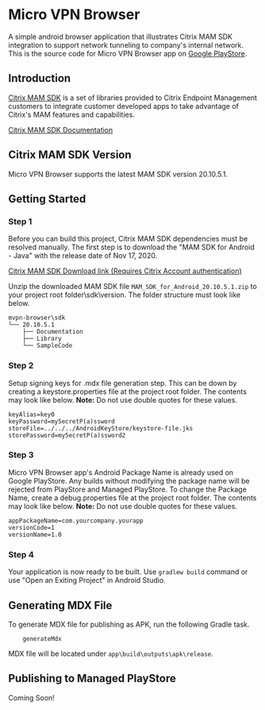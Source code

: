 Micro VPN Browser
=================

A simple android browser application that illustrates Citrix MAM SDK integration to support network tunneling to company's internal network. This is the source code for Micro VPN Browser app on [Google PlayStore](https://play.google.com/store/apps/details?id=com.teramoto.microvpnbrowser).

Introduction
------------

[Citrix MAM SDK](https://docs.citrix.com/en-us/mdx-toolkit/mam-sdk-overview.html) is a set of libraries provided to Citrix Endpoint Management customers to integrate customer developed apps to take advantage of Citrix's MAM features and capabilities.

[Citrix MAM SDK Documentation](https://developer.cloud.com/citrixworkspace/mobile-application-integration)

Citrix MAM SDK Version
----------------------

Micro VPN Browser supports the latest MAM SDK version 20.10.5.1.  

Getting Started
---------------

### Step 1
Before you can build this project, Citrix MAM SDK dependencies must be resolved manually.  The first step is to download the "MAM SDK for Android - Java" with the release date of Nov 17, 2020.

[Citrix MAM SDK Download link (Requires Citrix Account authentication)](https://www.citrix.com/downloads/citrix-endpoint-management/product-software/mdx-toolkit.html)

Unzip the downloaded MAM SDK file `MAM_SDK_for_Android_20.10.5.1.zip` to your project root folder\sdk\version.  The folder structure must look like below.

```
mvpn-browser\sdk
└── 20.10.5.1
    ├── Documentation
    ├── Library
    └── SampleCode
```

### Step 2
Setup signing keys for .mdx file generation step.  This can be down by creating a keystore.properties file at the project root folder.  The contents may look like below.  **Note:** Do not use double quotes for these values. 

```
keyAlias=key0
keyPassword=my5ecretP(a)ssword
storeFile=../../../AndroidKeyStore/keystore-file.jks
storePassword=my5ecretP(a)ssword2
```

### Step 3
Micro VPN Browser app's Android Package Name is already used on Google PlayStore.  Any builds without modifying the package name will be rejected from PlayStore and Managed PlayStore.  To change the Package Name, create a debug.properties file at the project root folder.  The contents may look like below.  **Note:** Do not use double quotes for these values.

```
appPackageName=com.yourcompany.yourapp
versionCode=1
versionName=1.0
```

### Step 4
Your application is now ready to be built.  Use `gradlew build` command or use "Open an Exiting Project" in Android Studio.

Generating MDX File
-------------------
To generate MDX file for publishing as APK, run the following Gradle task.

```
    generateMdx
```

MDX file will be located under `app\build\outputs\apk\release`.

Publishing to Managed PlayStore
-------------------------------
Coming Soon!